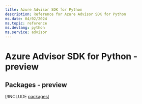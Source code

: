 ```yaml
---
title: Azure Advisor SDK for Python
description: Reference for Azure Advisor SDK for Python
ms.date: 04/02/2024
ms.topic: reference
ms.devlang: python
ms.service: advisor
---
```

# Azure Advisor SDK for Python - preview
## Packages - preview
[!INCLUDE [packages](advisor-index.md)]